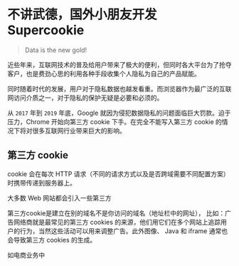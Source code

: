 # 不讲武德，国外小朋友开发 **Supercookie**

> Data is the new gold!

近些年来，互联网技术的普及给用户带来了极大的便利，但同时各大平台为了抢夺客户，也是费劲心思的利用各种手段收集个人隐私为自己的产品赋能。

同时随着时代的发展，用户对于隐私数据也越发看重。而浏览器作为最广泛的互联网访问介质之一，对于隐私的保护无疑是必要和必须的。

从 `2017` 年到 `2019` 年底，Google 就因为侵犯数据隐私的问题面临巨大罚款。迫于压力，Chrome 开始向第三方 cookie 下手。在完全不能写入第三方 cookie 的情况下将对很多互联网行业带来巨大的影响。

## 第三方 cookie

cookie 会在每次 HTTP 请求（不同的请求方式以及是否跨域需要不同配置方案）时携带传递到服务器上。

大多数 Web 网站都会引入一些第三方

第三方cookie是建立在别的域名不是你访问的域名（地址栏中的网址）， 比如：广告网络商就是最常见的第三方 cookies 的来源，他们用它们在多个网站上追踪用户的行为，当然这些活动可以用来调整广告。此外图像、 Java 和 iframe 通常也会导致第三方 cookies 的生成。


如电商业务中
